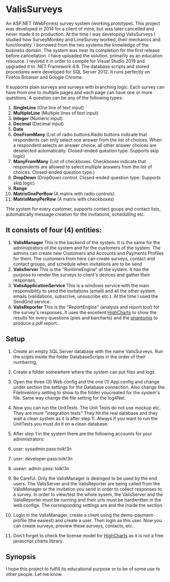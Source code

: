 # ValisSurveys
An ASP.NET (WebForms) survey system (working prototype).
This project was developed in 2014 for a client of mine, but was later cancelled and never made it to production. At the time I was developing ValisSurveys I studied how SurveyMonkey and LimeSurvey worked, their mechanics and functionality. I borrowed from the two systems the knowledge of the business domain. The system was near its completion for the first release before cancellation. I have uploaded the solution, primarily as an education resource. I revived it in order to compile for Visual Studio 2019 and upgraded it to .NET Framework 4.8. The database scripts and stored procedures were developed for SQL Server 2012.  It runs perfectly on Firefox Browser and Google Chrome.

It supports plain surveys and surveys with branching logic. Each survey can have from one to multiple pages and each page can have one or more questions. A question can be any of the following types:

1. __SingleLine__ (One line of text input)
2. __MultipleLine__ (Multiple lines of text input)
3. __Integer__ (Numeric input)
4. __Decimal__ (Decimal input)
5. __Date__
8. __OneFromMany__ (List of radio buttons.Radio buttons indicate that respondents can only select one answer from the list of choices. When a respondent selects an answer choice, all other answer choices are deselected automatically. Closed-ended question type. Supports skip logic)
9. __ManyFromMany__ (List of checkboxes. Checkboxes indicate that respondents are allowed to select multiple answers from the list of choices. Closed-ended question type.)
10. __DropDown__ (DropDown control. Closed-ended question type. Supports skip logic)
13. __Range__
14. __MatrixOnePerRow__ (A matrix with radio controls)
15. __MatrixManyPerRow__ (A matrix with checkboxes)

THe system for every customer, supports contact goups and contact lists, automatically message creation for the invitations, schedulling etc.


## It consists of four (4) entities:
1. __ValisManager__
This is the backend of the system. It is the same for the administrators of the system and for the customers of the system. The admins can create new Customers and Accounts and Payments Profiles for them. The customers from here can create surveys, contact and contact groups, and schedule when invitations are to be send
2. __ValisServer__
This is the "RuntimeEngine" af the system. It has the purpose to render the surveys to client's devices and gather their responses.
3. __ValisApplicationService__
This is a windows service with the main responsibility to send the invitations (email) and all the other system emails (validations, subscrive, unsuscribe etc.). At the time I used the SendGrid service.
4. __ValisReporter__
This is the "ReportEngine" (analysis and report tool) for the survey's responses. It uses the excellent [HighCharts](https://www.highcharts.com/) to show the results for every questions (pies and barcharts) and the [phantomjs](https://phantomjs.org/) to produce a pdf report.

## Setup
1. Create an empty SQL Server database with the name ValisSurveys. Run the scipts inside the folder DatabaseScripts in the order of their numbering.
2. Create a folder somewhere where the system can put files and logs.
3. Open the three (3) Web.config and the one (1) App.config and change under <valisSystem> section the settings for the Database connection. Also change the FileInventory setting to show to the folder youcreated for the system's file. Same way change  the file setting for the log4Net.
4. Now you can run the UnitTests. The Unit Tests do not use mockup etc. They are more "integration tests" They hit the real database and they wait a clean system as it is after step 1!. Always if you want to run the UnitTests you must do it on a clean database.
5. After step 1 in the system there are the following accounts for your adnimistrators:
  1. user: sysadmin pass:tolk!3n
  2. user: developer pass:tolk!3n
  3. usewr: admin pass: tolk!3n
  
7. Be Careful. Only the  ValisManager is desinged to be used by the end users. The ValisServer and the ValisReporter are being called from the ValisManager or the invitation you send in order to collect responses to a survey. In order to view/test the whole sysem, the ValisServer and the ValisReporter must be running and their urls must be hardwritten in the web.configs. The corresponding settings are  <RuntimeEngine> and the <ReportEngine> inside the <valisSystem> section.
6. Login in the ValisManager, create a client using the demo-payment-profile (the easiest) and create a user. Then login as this user. Now you can create surveys, preview these surveys, contacts, etc..
8. Don't forget to check the license model for [HighCharts](https://www.highcharts.com/) as it is not a free javascript charts library.


## Synopsis
I hope this project to fulfill its educational purpose or to be of some use to other people. Let me know.

